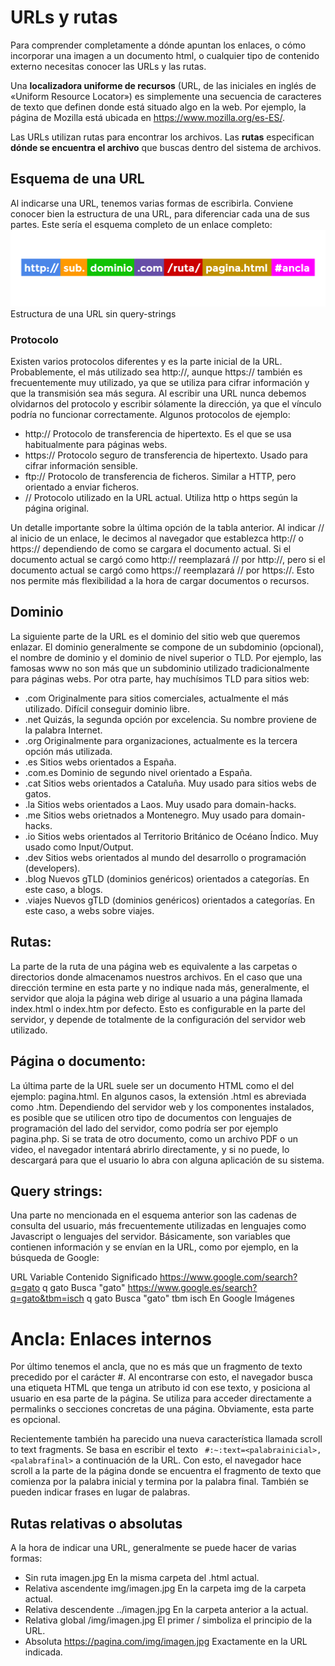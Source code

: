 # URLs y rutas
Para comprender completamente a dónde apuntan los enlaces,  o cómo incorporar una imagen a un documento html, o cualquier tipo de contenido externo  necesitas conocer las URLs y las rutas. 

Una **localizadora uniforme de recursos** (URL, de las iniciales en inglés de «Uniform Resource Locator») es simplemente una secuencia de caracteres de texto que definen donde está situado algo en la web. Por ejemplo, la página de Mozilla está ubicada en https://www.mozilla.org/es-ES/.

Las URLs utilizan rutas para encontrar los archivos. Las **rutas** especifican **dónde se encuentra el archivo** que buscas dentro del sistema de archivos. 

## Esquema de una URL 
Al indicarse una URL, tenemos varias formas de escribirla. Conviene conocer bien la estructura de una URL, para diferenciar cada una de sus partes. Este sería el esquema completo de un enlace completo:
![url](images/estructura-url.png)
Estructura de una URL sin query-strings

### Protocolo 
Existen varios protocolos diferentes y es la parte inicial de la URL. Probablemente, el más utilizado sea http://, aunque https:// también es frecuentemente muy utilizado, ya que se utiliza para cifrar información y que la transmisión sea más segura. Al escribir una URL nunca debemos olvidarnos del protocolo y escribir sólamente la dirección, ya que el vínculo podría no funcionar correctamente. Algunos protocolos de ejemplo:


* http://	Protocolo de transferencia de hipertexto. Es el que se usa habitualmente para páginas webs.
* https://	Protocolo seguro de transferencia de hipertexto. Usado para cifrar información sensible.
* ftp://	Protocolo de transferencia de ficheros. Similar a HTTP, pero orientado a enviar ficheros.
* //	Protocolo utilizado en la URL actual. Utiliza http o https según la página original.

Un detalle importante sobre la última opción de la tabla anterior. Al indicar // al inicio de un enlace, le decimos al navegador que establezca http:// o https:// dependiendo de como se cargara el documento actual. Si el documento actual se cargó como http:// reemplazará // por http://, pero si el documento actual se cargó como https:// reemplazará // por https://. Esto nos permite más flexibilidad a la hora de cargar documentos o recursos.

## Dominio 
La siguiente parte de la URL es el dominio del sitio web que queremos enlazar. El dominio generalmente se compone de un subdominio (opcional), el nombre de dominio y el dominio de nivel superior o TLD. 
Por ejemplo, las famosas www no son más que un subdominio utilizado tradicionalmente para páginas webs. Por otra parte, hay muchísimos TLD para sitios web:


* .com	Originalmente para sitios comerciales, actualmente el más utilizado. Difícil conseguir dominio libre.
* .net	Quizás, la segunda opción por excelencia. Su nombre proviene de la palabra Internet.
* .org	Originalmente para organizaciones, actualmente es la tercera opción más utilizada.
* .es	Sitios webs orientados a España.
* .com.es	Dominio de segundo nivel orientado a España.
* .cat	Sitios webs orientados a Cataluña. Muy usado para sitios webs de gatos.
* .la	Sitios webs orientados a Laos. Muy usado para domain-hacks.
* .me	Sitios webs orietnados a Montenegro. Muy usado para domain-hacks.
* .io	Sitios webs orientados al Territorio Británico de Océano Índico. Muy usado como Input/Output.
* .dev	Sitios webs orientados al mundo del desarrollo o programación (developers).
* .blog	Nuevos gTLD (dominios genéricos) orientados a categorías. En este caso, a blogs.
* .viajes	Nuevos gTLD (dominios genéricos) orientados a categorías. En este caso, a webs sobre viajes.

## Rutas: 
La parte de la ruta de una página web es equivalente a las carpetas o directorios donde almacenamos nuestros archivos. En el caso que una dirección termine en esta parte y no indique nada más, generalmente, el servidor que aloja la página web dirige al usuario a una página llamada index.html o index.htm por defecto. Esto es configurable en la parte del servidor, y depende de totalmente de la configuración del servidor web utilizado.

##  Página o documento: 
La última parte de la URL suele ser un documento HTML como el del ejemplo: pagina.html. En algunos casos, la extensión .html es abreviada como .htm. Dependiendo del servidor web y los componentes instalados, es posible que se utilicen otro tipo de documentos con lenguajes de programación del lado del servidor, como podría ser por ejemplo pagina.php. Si se trata de otro documento, como un archivo PDF o un video, el navegador intentará abrirlo directamente, y si no puede, lo descargará para que el usuario lo abra con alguna aplicación de su sistema.

## Query strings:
 Una parte no mencionada en el esquema anterior son las cadenas de consulta del usuario, más frecuentemente utilizadas en lenguajes como Javascript o lenguajes del servidor. Básicamente, son variables que contienen información y se envían en la URL, como por ejemplo, en la búsqueda de Google:

URL	Variable	Contenido	Significado
https://www.google.com/search?q=gato	q	gato	Busca "gato"
https://www.google.es/search?q=gato&tbm=isch	q	gato	Busca "gato"
tbm	isch	En Google Imágenes

# Ancla: Enlaces internos
Por último tenemos el ancla, que no es más que un fragmento de texto precedido por el carácter #. Al encontrarse con esto, el navegador busca una etiqueta HTML que tenga un atributo id con ese texto, y posiciona al usuario en esa parte de la página. Se utiliza para acceder directamente a permalinks o secciones concretas de una página. Obviamente, esta parte es opcional.

Recientemente también ha parecido una nueva característica llamada scroll to text fragments. Se basa en escribir el texto ```` #:~:text=<palabrainicial>,<palabrafinal>```` a continuación de la URL. Con esto, el navegador hace scroll a la parte de la página donde se encuentra el fragmento de texto que comienza por la palabra inicial y termina por la palabra final. También se pueden indicar frases en lugar de palabras.



## Rutas relativas o absolutas 
A la hora de indicar una URL, generalmente se puede hacer de varias formas:

* Sin ruta	imagen.jpg	En la misma carpeta del .html actual.
* Relativa ascendente	img/imagen.jpg	En la carpeta img de la carpeta actual.
* Relativa descendente	../imagen.jpg	En la carpeta anterior a la actual. 
* Relativa global	/img/imagen.jpg	El primer / simboliza el principio de la URL.
* Absoluta	https://pagina.com/img/imagen.jpg	Exactamente en la URL indicada.

